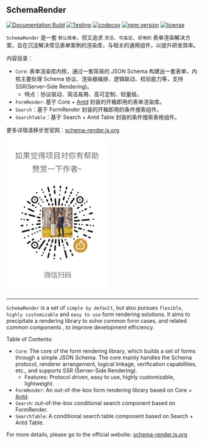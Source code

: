 ## SchemaRender

[![Documentation Build](https://github.com/Barrior/schema-render/actions/workflows/docs.yml/badge.svg)](https://github.com/Barrior/schema-render/actions/workflows/docs.yml)
[![Testing](https://github.com/Barrior/schema-render/actions/workflows/testing.yml/badge.svg)](https://github.com/Barrior/schema-render/actions/workflows/testing.yml)
[![codecov](https://codecov.io/gh/Barrior/schema-render/graph/badge.svg?token=38DB2R33FD)](https://codecov.io/gh/Barrior/schema-render)
[![npm version](https://img.shields.io/npm/v/@schema-render/core-react)](https://www.npmjs.com/package/@schema-render/core-react)
[![license](https://img.shields.io/badge/license-MIT-blue.svg)](https://github.com/Barrior/JParticles/blob/master/LICENSE)

`SchemaRender` 是一套 `默认简单`，但又追求 `灵活`、`可高定`、`好用的` 表单渲染解决方案，旨在沉淀解决常见表单案例的渲染库，与相关的通用组件，以提升研发效率。

内容目录：

- `Core`: 表单渲染库内核，通过一套简易的 JSON Schema 构建出一套表单，内核主要处理 Schema 协议、渲染器编排、逻辑联动、校验能力等，支持 SSR(Server-Side Rendering)。
  - 特点：协议驱动、简洁易用、高可定制、轻量级。
- `FormRender`: 基于 Core + [Antd](https://ant.design) 封装的开箱即用的表单渲染库。
- `Search`：基于 FormRender 封装的开箱即用的条件搜索组件。
- `SearchTable`：基于 Search + Antd Table 封装的条件搜索表格组件。

更多详情请移步至官网：[schema-render.js.org](https://schema-render.js.org)

<img src="./public/wechat-praise.jpg" width="266" />

---

`SchemaRender` is a set of `simple by default`, but also pursues `flexible`, `highly customizable` and `easy to use` form rendering solutions. It aims to precipitate a rendering library to solve common form cases, and related common components , to improve development efficiency.

Table of Contents:

- `Core`: The core of the form rendering library, which builds a set of forms through a simple JSON Schema. The core mainly handles the Schema protocol, renderer arrangement, logical linkage, verification capabilities, etc., and supports SSR (Server-Side Rendering).
  - Features: Protocol driven, easy to use, highly customizable, lightweight.
- `FormRender`: An out-of-the-box form rendering library based on Core + [Antd](https://ant.design).
- `Search`: out-of-the-box conditional search component based on FormRender.
- `SearchTable`: A conditional search table component based on Search + Antd Table.

For more details, please go to the official website: [schema-render.js.org](https://schema-render.js.org)

